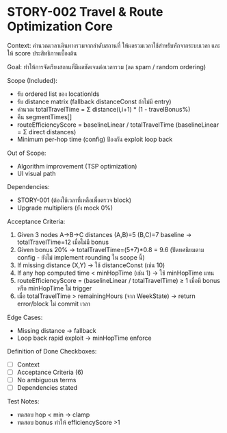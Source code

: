 # STORY-002 Travel & Route Optimization Core

Context:
คำนวณเวลาเดินทางรวมจากลำดับสถานที่ ให้ผลรวมเวลาใช้สำหรับหักจากระบบเวลา และให้ score ประสิทธิภาพเบื้องต้น

Goal:
ทำให้การจัดเรียงสถานที่มีผลชัดเจนต่อเวลารวม (ลด spam / random ordering)

Scope (Included):
- รับ ordered list ของ locationIds
- รับ distance matrix (fallback distanceConst ถ้าไม่มี entry)
- คำนวณ totalTravelTime = Σ distance(i,i+1) * (1 - travelBonus%)
- คืน segmentTimes[]
- routeEfficiencyScore = baselineLinear / totalTravelTime (baselineLinear = Σ direct distances)
- Minimum per-hop time (config) ป้องกัน exploit loop back

Out of Scope:
- Algorithm improvement (TSP optimization)
- UI visual path

Dependencies:
- STORY-001 (ต้องใช้เวลาที่เหลือเพื่อตรวจ block)
- Upgrade multipliers (ยัง mock 0%)

Acceptance Criteria:
1. Given 3 nodes A->B->C distances (A,B)=5 (B,C)=7 baseline -> totalTravelTime=12 เมื่อไม่มี bonus
2. Given bonus 20% -> totalTravelTime=(5+7)*0.8 = 9.6 (ปัดทศนิยมตาม config - ยังไม่ implement rounding ใน scope นี้)
3. If missing distance (X,Y) -> ใช้ distanceConst (เช่น 10)
4. If any hop computed time < minHopTime (เช่น 1) -> ใช้ minHopTime แทน
5. routeEfficiencyScore = (baselineLinear / totalTravelTime) ≥ 1 เมื่อมี bonus หรือ minHopTime ไม่ trigger
6. เมื่อ totalTravelTime > remainingHours (จาก WeekState) -> return error/block ไม่ commit เวลา

Edge Cases:
- Missing distance -> fallback
- Loop back rapid exploit -> minHopTime enforce

Definition of Done Checkboxes:
- [ ] Context
- [ ] Acceptance Criteria (6)
- [ ] No ambiguous terms
- [ ] Dependencies stated

Test Notes:
- ทดสอบ hop < min -> clamp
- ทดสอบ bonus ทำให้ efficiencyScore >1
